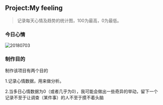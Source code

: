 ## Project:My feeling

> 记录每天心情及趋势的统计图，100为最高，0为最低。

### 今日心情

![20180703](https://user-images.githubusercontent.com/16254644/42214598-815dbb04-7eee-11e8-8113-91ebbcf21577.png)

### 制作目的

制作该项目有两个目的

1.记录心情数据，用来做分析。

2.当多日心情数据为0（或者几乎为0），我可能会做出一些奇异的举动，留下一个记录不至于让调查（某件事）的人不至于摸不着头脑